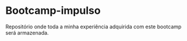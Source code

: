 # Bootcamp-impulso
Repositório onde toda a minha experiência adquirida com este bootcamp será armazenada. 
